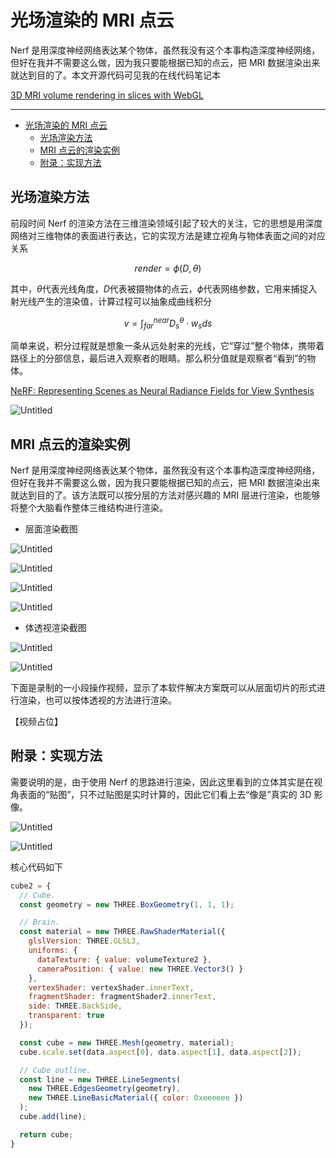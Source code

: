 # 光场渲染的 MRI 点云

Nerf 是用深度神经网络表达某个物体，虽然我没有这个本事构造深度神经网络，但好在我并不需要这么做，因为我只要能根据已知的点云，把 MRI 数据渲染出来就达到目的了。本文开源代码可见我的在线代码笔记本

[3D MRI volume rendering in slices with WebGL](https://observablehq.com/@listenzcc/3d-mri-volume-rendering-in-slices-with-webgl)

---
- [光场渲染的 MRI 点云](#光场渲染的-mri-点云)
  - [光场渲染方法](#光场渲染方法)
  - [MRI 点云的渲染实例](#mri-点云的渲染实例)
  - [附录：实现方法](#附录实现方法)


## 光场渲染方法

前段时间 Nerf 的渲染方法在三维渲染领域引起了较大的关注，它的思想是用深度网络对三维物体的表面进行表达，它的实现方法是建立视角与物体表面之间的对应关系

$$
render = \phi(D, \theta)
$$

其中，$\theta$代表光线角度，$D$代表被摄物体的点云，$\phi$代表网络参数，它用来捕捉入射光线产生的渲染值，计算过程可以抽象成曲线积分

$$
v = \int_{far}^{near} D_s^\theta \cdot w_s  ds
$$

简单来说，积分过程就是想象一条从远处射来的光线，它“穿过”整个物体，携带着路径上的分部信息，最后进入观察者的眼睛。那么积分值就是观察者“看到”的物体。

[NeRF: Representing Scenes as Neural Radiance Fields for View Synthesis](https://arxiv.org/abs/2003.08934)

![Untitled](%E5%85%89%E5%9C%BA%E6%B8%B2%E6%9F%93%E7%9A%84%20MRI%20%E7%82%B9%E4%BA%91%205e9d273bf6654cfe8f8528200cae14de/Untitled.png)

## MRI 点云的渲染实例

Nerf 是用深度神经网络表达某个物体，虽然我没有这个本事构造深度神经网络，但好在我并不需要这么做，因为我只要能根据已知的点云，把 MRI 数据渲染出来就达到目的了。该方法既可以按分层的方法对感兴趣的 MRI 层进行渲染，也能够将整个大脑看作整体三维结构进行渲染。

- 层面渲染截图

![Untitled](%E5%85%89%E5%9C%BA%E6%B8%B2%E6%9F%93%E7%9A%84%20MRI%20%E7%82%B9%E4%BA%91%205e9d273bf6654cfe8f8528200cae14de/Untitled%201.png)

![Untitled](%E5%85%89%E5%9C%BA%E6%B8%B2%E6%9F%93%E7%9A%84%20MRI%20%E7%82%B9%E4%BA%91%205e9d273bf6654cfe8f8528200cae14de/Untitled%202.png)

![Untitled](%E5%85%89%E5%9C%BA%E6%B8%B2%E6%9F%93%E7%9A%84%20MRI%20%E7%82%B9%E4%BA%91%205e9d273bf6654cfe8f8528200cae14de/Untitled%203.png)

![Untitled](%E5%85%89%E5%9C%BA%E6%B8%B2%E6%9F%93%E7%9A%84%20MRI%20%E7%82%B9%E4%BA%91%205e9d273bf6654cfe8f8528200cae14de/Untitled%204.png)

- 体透视渲染截图

![Untitled](%E5%85%89%E5%9C%BA%E6%B8%B2%E6%9F%93%E7%9A%84%20MRI%20%E7%82%B9%E4%BA%91%205e9d273bf6654cfe8f8528200cae14de/Untitled%205.png)

![Untitled](%E5%85%89%E5%9C%BA%E6%B8%B2%E6%9F%93%E7%9A%84%20MRI%20%E7%82%B9%E4%BA%91%205e9d273bf6654cfe8f8528200cae14de/Untitled%206.png)

下面是录制的一小段操作视频，显示了本软件解决方案既可以从层面切片的形式进行渲染，也可以按体透视的方法进行渲染。

【视频占位】

## 附录：实现方法

需要说明的是，由于使用 Nerf 的思路进行渲染，因此这里看到的立体其实是在视角表面的“贴图”，只不过贴图是实时计算的，因此它们看上去“像是”真实的 3D 影像。

![Untitled](%E5%85%89%E5%9C%BA%E6%B8%B2%E6%9F%93%E7%9A%84%20MRI%20%E7%82%B9%E4%BA%91%205e9d273bf6654cfe8f8528200cae14de/Untitled%207.png)

![Untitled](%E5%85%89%E5%9C%BA%E6%B8%B2%E6%9F%93%E7%9A%84%20MRI%20%E7%82%B9%E4%BA%91%205e9d273bf6654cfe8f8528200cae14de/Untitled%208.png)

核心代码如下

```jsx
cube2 = {
  // Cube.
  const geometry = new THREE.BoxGeometry(1, 1, 1);

  // Brain.
  const material = new THREE.RawShaderMaterial({
    glslVersion: THREE.GLSL3,
    uniforms: {
      dataTexture: { value: volumeTexture2 },
      cameraPosition: { value: new THREE.Vector3() }
    },
    vertexShader: vertexShader.innerText,
    fragmentShader: fragmentShader2.innerText,
    side: THREE.BackSide,
    transparent: true
  });

  const cube = new THREE.Mesh(geometry, material);
  cube.scale.set(data.aspect[0], data.aspect[1], data.aspect[2]);

  // Cube outline.
  const line = new THREE.LineSegments(
    new THREE.EdgesGeometry(geometry),
    new THREE.LineBasicMaterial({ color: 0xeeeeee })
  );
  cube.add(line);

  return cube;
}
```